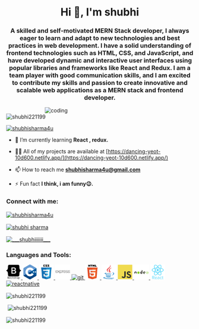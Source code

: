 

<h1 align="center">Hi 👋, I'm shubhi </h1>
<h3 align="center">A skilled and self-motivated MERN Stack developer, I always eager to learn and adapt to new technologies and best practices in web development. I have a solid understanding of frontend technologies such as HTML, CSS, and JavaScript, and have developed dynamic and interactive user interfaces using popular libraries and frameworks like React and Redux. I am a team player with good communication skills, and  I am excited to contribute my skills and passion to create innovative and scalable web applications as a MERN stack and frontend developer.</h3>

<img align="right" alt="coding" width="400px" src="https://user-images.githubusercontent.com/59734313/157189039-c09b3e38-9f42-42c0-ab54-14f1574190a7.gif">

<p align="left"> <img src="https://komarev.com/ghpvc/?username=shubhi221199&label=Profile%20views&color=0e75b6&style=flat" alt="shubhi221199" /> </p>

<p align="left"> <a href="https://twitter.com/shubhisharma4u" target="blank"><img src="https://img.shields.io/twitter/follow/shubhisharma4u?logo=twitter&style=for-the-badge" alt="shubhisharma4u" /></a> </p>

- 🌱 I’m currently learning **React , redux.**

- 👨‍💻 All of my projects are available at [https://dancing-yeot-10d600.netlify.app/](https://dancing-yeot-10d600.netlify.app/)

- 📫 How to reach me **shubhisharma4u@gmail.com**

- ⚡ Fun fact **I think, i am funny😉.**

<h3 align="left">Connect with me:</h3>
<p align="left">
<a href="https://twitter.com/shubhisharma4u" target="blank"><img align="center" src="https://raw.githubusercontent.com/rahuldkjain/github-profile-readme-generator/master/src/images/icons/Social/twitter.svg" alt="shubhisharma4u" height="30" width="40" /></a>
  
<a href="https://linkedin.com/in/shubhi sharma" target="blank"><img align="center" src="https://raw.githubusercontent.com/rahuldkjain/github-profile-readme-generator/master/src/images/icons/Social/linked-in-alt.svg" alt="shubhi sharma" height="30" width="40" /></a>
  

<a href="https://instagram.com/___shubhiiiiiii___" target="blank"><img align="center" src="https://raw.githubusercontent.com/rahuldkjain/github-profile-readme-generator/master/src/images/icons/Social/instagram.svg" alt="___shubhiiiiiii___" height="30" width="40" /></a>
  


</p>

<h3 align="left">Languages and Tools:</h3>
<p align="left"> <a href="https://getbootstrap.com" target="_blank" rel="noreferrer"> <img src="https://raw.githubusercontent.com/devicons/devicon/master/icons/bootstrap/bootstrap-plain-wordmark.svg" alt="bootstrap" width="40" height="40"/> </a> <a href="https://www.w3schools.com/cpp/" target="_blank" rel="noreferrer"> <img src="https://raw.githubusercontent.com/devicons/devicon/master/icons/cplusplus/cplusplus-original.svg" alt="cplusplus" width="40" height="40"/> </a> <a href="https://www.w3schools.com/css/" target="_blank" rel="noreferrer"> <img src="https://raw.githubusercontent.com/devicons/devicon/master/icons/css3/css3-original-wordmark.svg" alt="css3" width="40" height="40"/> </a> <a href="https://expressjs.com" target="_blank" rel="noreferrer"> <img src="https://raw.githubusercontent.com/devicons/devicon/master/icons/express/express-original-wordmark.svg" alt="express" width="40" height="40"/> </a> <a href="https://git-scm.com/" target="_blank" rel="noreferrer"> <img src="https://www.vectorlogo.zone/logos/git-scm/git-scm-icon.svg" alt="git" width="40" height="40"/> </a> <a href="https://www.w3.org/html/" target="_blank" rel="noreferrer"> <img src="https://raw.githubusercontent.com/devicons/devicon/master/icons/html5/html5-original-wordmark.svg" alt="html5" width="40" height="40"/> </a> <a href="https://www.java.com" target="_blank" rel="noreferrer"> <img src="https://raw.githubusercontent.com/devicons/devicon/master/icons/java/java-original.svg" alt="java" width="40" height="40"/> </a> <a href="https://developer.mozilla.org/en-US/docs/Web/JavaScript" target="_blank" rel="noreferrer"> <img src="https://raw.githubusercontent.com/devicons/devicon/master/icons/javascript/javascript-original.svg" alt="javascript" width="40" height="40"/> </a> <a href="https://nodejs.org" target="_blank" rel="noreferrer"> <img src="https://raw.githubusercontent.com/devicons/devicon/master/icons/nodejs/nodejs-original-wordmark.svg" alt="nodejs" width="40" height="40"/> </a> <a href="https://reactjs.org/" target="_blank" rel="noreferrer"> <img src="https://raw.githubusercontent.com/devicons/devicon/master/icons/react/react-original-wordmark.svg" alt="react" width="40" height="40"/> </a> <a href="https://reactnative.dev/" target="_blank" rel="noreferrer"> <img src="https://reactnative.dev/img/header_logo.svg" alt="reactnative" width="40" height="40"/> </a> </p>

<p><img align="center" src="https://github-readme-stats.vercel.app/api/top-langs?username=shubhi221199&show_icons=true&locale=en&layout=compact" alt="shubhi221199" /></p>

<p>&nbsp;<img align="center" src="https://github-readme-stats.vercel.app/api?username=shubhi221199&show_icons=true&locale=en" alt="shubhi221199" /></p>

<p><img align="center" src="https://github-readme-streak-stats.herokuapp.com/?user=shubhi221199&" alt="shubhi221199" /></p>

